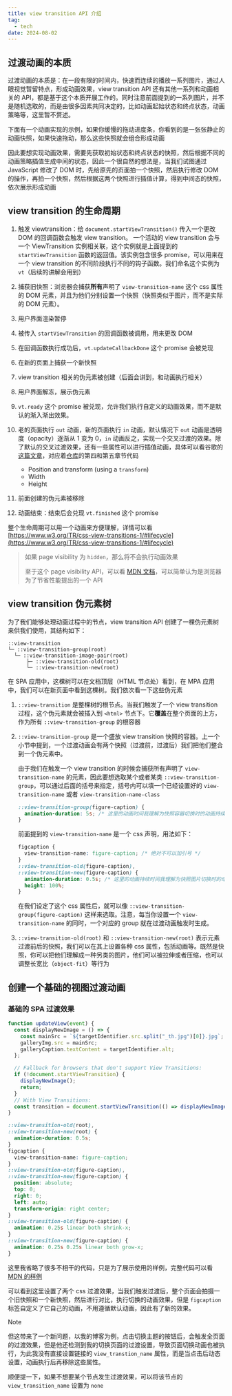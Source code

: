 ```yaml
---
title: view transition API 介绍
tag:
  - tech
date: 2024-08-02
---
```


## 过渡动画的本质

过渡动画的本质是：在一段有限的时间内，快速而连续的播放一系列图片，通过人眼视觉暂留特点，形成动画效果，view transition API 还有其他一系列和动画相关的 API，都是基于这个本质开展工作的。同时注意前面提到的一系列图片，并不是随机选取的，而是由很多因素共同决定的，比如动画起始状态和终点状态，动画策略等，这里暂不赘述。

下面有一个动画实现的示例，如果你缓慢的拖动进度条，你看到的是一张张静止的动画快照，如果快速拖动，那么这些快照就会组合形成动画

<script setup>
import Animation from "./Animation.vue"
</script>

<Animation></Animation>

因此要想实现动画效果，需要先获取初始状态和终点状态的快照，然后根据不同的动画策略插值生成中间的状态，因此一个很自然的想法是，当我们试图通过 JavaScript 修改了 DOM 时，先给原先的页面拍一个快照，然后执行修改 DOM 的操作，再拍一个快照，然后根据这两个快照进行插值计算，得到中间态的快照，依次展示形成动画

## view transition 的生命周期

1. 触发 viewtransition：给 `document.startViewTransition()` 传入一个更改 DOM 的回调函数会触发 view transition。
   一个活动的 view transition 会与一个 ViewTransition 实例相关联，这个实例就是上面提到的 `startViewTransition` 函数的返回值。该实例包含很多 promise，可以用来在一个 view transition 的不同阶段执行不同的钩子函数。我们命名这个实例为 `vt`（后续的讲解会用到）
2. 捕获旧快照：浏览器会捕获**所有**声明了 `view-transition-name` 这个 css 属性的 DOM 元素，并且为他们分别设置一个快照（快照类似于图片，而不是实际的 DOM 元素）。
3. 用户界面渲染暂停
4. 被传入 `startViewTransition` 的回调函数被调用，用来更改 DOM
5. 在回调函数执行成功后，`vt.updateCallbackDone` 这个 promise 会被兑现
6. 在新的页面上捕获一个新快照
7. view transition 相关的伪元素被创建（后面会讲到，和动画执行相关）
8. 用户界面解冻，展示伪元素
9. `vt.ready` 这个 promise 被兑现，允许我们执行自定义的动画效果，而不是默认的渐入渐出效果。
10. 老的页面执行 `out` 动画，新的页面执行 `in` 动画，默认情况下 `out` 动画是透明度（opacity）逐渐从 1 变为 0，`in` 动画反之，实现一个交叉过渡的效果。除了默认的交叉过渡效果，还有一些属性可以进行插值动画，具体可以看谷歌的[这篇文章](https://developer.chrome.com/docs/web-platform/view-transitions/same-document#transition_multiple_elements)，对应着[仓库](https://github.com/shellRaining/google-view-transtion-example)的第四和第五章节代码
    - Position and transform (using a `transform`)
    - Width
    - Height

11. 前面创建的伪元素被移除
12. 动画结束：结束后会兑现 `vt.finished` 这个 promise

整个生命周期可以用一个动画来方便理解，详情可以看 [https://www.w3.org/TR/css-view-transitions-1/#lifecycle](https://www.w3.org/TR/css-view-transitions-1/#lifecycle)

> 如果 page visibility 为 `hidden`，那么将不会执行动画效果
>
> 至于这个 page visibility API，可以看 [MDN 文档](https://developer.mozilla.org/en-US/docs/Web/API/Page_Visibility_API)，可以简单认为是浏览器为了节省性能提出的一个 API

## view transition 伪元素树

为了我们能够处理动画过程中的节点，view transition API 创建了一棵伪元素树来供我们使用，其结构如下：

```plaintext
::view-transition
└─ ::view-transition-group(root)
  └─ ::view-transition-image-pair(root)
      ├─ ::view-transition-old(root)
      └─ ::view-transition-new(root)
```

在 SPA 应用中，这棵树可以在文档顶层（HTML 节点处）看到，在 MPA 应用中，我们可以在新页面中看到这棵树。我们依次看一下这些伪元素

1. `::view-transition` 是整棵树的根节点。当我们触发了一个 view transition 过程，这个伪元素就会被插入到 `<html>` 节点下。它**覆盖**在整个页面的上方，作为所有 `::view-transition-group` 的根容器

2. `::view-transition-group` 是一个盛放 view transition 快照的容器。上一个小节中提到，一个过渡动画会有两个快照（过渡前，过渡后）我们把他们整合到一个伪元素中。

   由于我们在触发一个 view transition 的时候会捕获所有声明了 `view-transition-name` 的元素，因此要想选取某个或者某类 `::view-transition-group`，可以通过后面的括号来指定，括号内可以填一个已经设置好的 `view-transition-name` 或者 `view-transition-name-class`

   ```css
   ::view-transition-group(figure-caption) {
     animation-duration: 5s; /* 这里的动画时间我理解为快照容器切换时的动画持续时间，对 size position 有影响 */
   }
   ```

   前面提到的 `view-transition-name` 是一个 css 声明，用法如下：

   ```css
   figcaption {
     view-transition-name: figure-caption; /* 绝对不可以加引号 */
   }
   ::view-transition-old(figure-caption),
   ::view-transition-new(figure-caption) {
     animation-duration: 0.5s; /* 这里的动画持续时间我理解为快照图片切换时的动画持续时间，对 color 有影响 */
     height: 100%;
   }
   ```

   在我们设定了这个 css 属性后，就可以像 `::view-transition-group(figure-caption)` 这样来选取。注意，每当你设置一个 `view-transition-name` 的同时，一个对应的 group 就在过渡动画触发时生成。

3. `::view-transition-old(root)` 和 `::view-transition-new(root)` 表示元素过渡前后的快照，我们可以在其上设置各种 css 属性，包括动画等。既然是快照，你可以把他们理解成一种另类的图片，他们可以被拉伸或者压缩，也可以调整长宽比（`object-fit`）等行为

## 创建一个基础的视图过渡动画

### 基础的 SPA 过渡效果

```JavaScript
function updateView(event) {
  const displayNewImage = () => {
    const mainSrc = `${targetIdentifier.src.split("_th.jpg")[0]}.jpg`;
    galleryImg.src = mainSrc;
    galleryCaption.textContent = targetIdentifier.alt;
  };

  // Fallback for browsers that don't support View Transitions:
  if (!document.startViewTransition) {
    displayNewImage();
    return;
  }
  // With View Transitions:
  const transition = document.startViewTransition(() => displayNewImage());
}
```

```css
::view-transition-old(root),
::view-transition-new(root) {
  animation-duration: 0.5s;
}
figcaption {
  view-transition-name: figure-caption;
}
::view-transition-old(figure-caption),
::view-transition-new(figure-caption) {
  position: absolute;
  top: 0;
  right: 0;
  left: auto;
  transform-origin: right center;
}
::view-transition-old(figure-caption) {
  animation: 0.25s linear both shrink-x;
}
::view-transition-new(figure-caption) {
  animation: 0.25s 0.25s linear both grow-x;
}
```

这里我省略了很多不相干的代码，只是为了展示使用的样例，完整代码可以看 [MDN 的样例](https://glitch.com/edit/#!/basic-view-transitions-api)

可以看到这里设置了两个 css 过渡效果，当我们触发过渡后，整个页面会拍摄一个旧快照和一个新快照，然后进行对比，执行切换的动画效果，但是 `figcaption` 标签自定义了它自己的动画，不用遵循默认动画，因此有了新的效果。

> [!note]
>
> 但这带来了一个新问题，以我的博客为例，点击切换主题的按钮后，会触发全页面的过渡效果，但是他还检测到我的切换页面的过渡设置，导致页面切换动画也被执行，为此我没有直接设置链接的 `view_transtion_name` 属性，而是当点击后动态设置，动画执行后再移除这些属性。
>
> 顺便提一下，如果不想要某个节点发生过渡效果，可以将该节点的 `view_transition_name` 设置为 `none`

